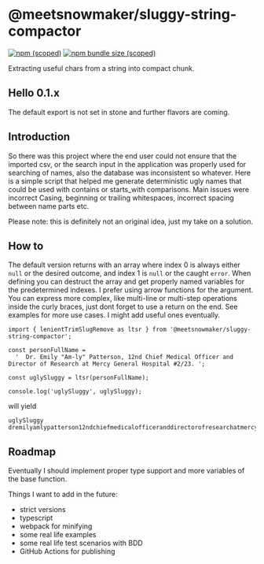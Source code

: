 # @meetsnowmaker/sluggy-string-compactor

[![npm (scoped)](https://img.shields.io/npm/v/@meetsnowmaker/sluggy-string-compactor)](https://github.com/MeetSnowmaker/sluggy-string-compactor)
[![npm bundle size (scoped)](https://img.shields.io/bundlephobia/min/@meetsnowmaker/sluggy-string-compactor)](https://www.npmjs.com/package/@meetsnowmaker/sluggy-string-compactor)

Extracting useful chars from a string into compact chunk.

## Hello 0.1.x

The default export is not set in stone and further flavors are coming.

## Introduction

So there was this project where the end user could not ensure that the imported csv, or the search input in the application was properly used for searching of names, also the database was inconsistent so whatever. Here is a simple script that helped me generate deterministic ugly names that could be used with contains or starts_with comparisons. Main issues were incorrect Casing, beginning or trailing whitespaces, incorrect spacing between name parts etc.

Please note: this is definitely not an original idea, just my take on a solution.

## How to

The default version returns with an array where index 0 is always either `null` or the desired outcome, and index 1 is `null` or the caught `error`. When defining you can destruct the array and get properly named variables for the predetermined indexes. I prefer using arrow functions for the argument. You can express more complex, like multi-line or multi-step operations inside the curly braces, just dont forget to use a return on the end. See examples for more use cases. I might add useful ones eventually.

```node
import { lenientTrimSlugRemove as ltsr } from '@meetsnowmaker/sluggy-string-compactor';

const personFullName =
  '  Dr. Emily "Am-ly" Patterson, 12nd Chief Medical Officer and Director of Research at Mercy General Hospital #2/23. ';

const uglySluggy = ltsr(personFullName);

console.log('uglySluggy', uglySluggy);
```

will yield

```
uglySluggy dremilyamlypatterson12ndchiefmedicalofficeranddirectorofresearchatmercygeneralhospital223
```

## Roadmap

Eventually I should implement proper type support and more variables of the base function.

Things I want to add in the future:

- strict versions
- typescript
- webpack for minifying
- some real life examples
- some real life test scenarios with BDD
- GitHub Actions for publishing
